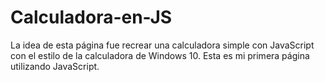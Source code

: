 # Calculadora-en-JS

La idea de esta página fue recrear una calculadora simple con JavaScript con el estilo de la calculadora de Windows 10.
Esta es mi primera página utilizando JavaScript.
